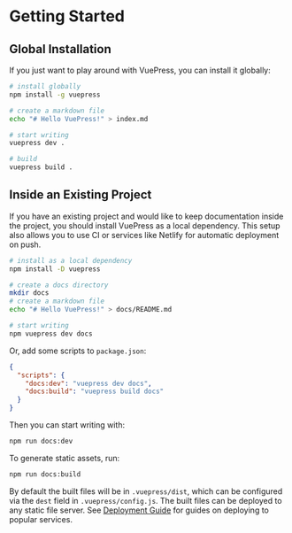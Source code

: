 # Getting Started

## Global Installation

If you just want to play around with VuePress, you can install it globally:

``` bash
# install globally
npm install -g vuepress

# create a markdown file
echo "# Hello VuePress!" > index.md

# start writing
vuepress dev .

# build
vuepress build .
```

## Inside an Existing Project

If you have an existing project and would like to keep documentation inside the project, you should install VuePress as a local dependency. This setup also allows you to use CI or services like Netlify for automatic deployment on push.

``` bash
# install as a local dependency
npm install -D vuepress

# create a docs directory
mkdir docs
# create a markdown file
echo "# Hello VuePress!" > docs/README.md

# start writing
npm vuepress dev docs
```

Or, add some scripts to `package.json`:

``` json
{
  "scripts": {
    "docs:dev": "vuepress dev docs",
    "docs:build": "vuepress build docs"
  }
}
```

Then you can start writing with:

``` bash
npm run docs:dev
```

To generate static assets, run:

``` bash
npm run docs:build
```

By default the built files will be in `.vuepress/dist`, which can be configured via the `dest` field in `.vuepress/config.js`. The built files can be deployed to any static file server. See [Deployment Guide](./deploy.md) for guides on deploying to popular services.
